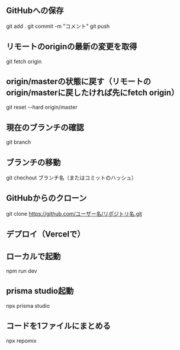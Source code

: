 ## GitHubへの保存
git add .
git commit -m "コメント"
git push

## リモートのoriginの最新の変更を取得
git fetch origin

## origin/masterの状態に戻す（リモートのorigin/masterに戻したければ先にfetch origin）
git reset --hard origin/master

## 現在のブランチの確認
git branch

## ブランチの移動
git chechout ブランチ名（またはコミットのハッシュ）

## GitHubからのクローン
git clone https://github.com/ユーザー名/リポジトリ名.git

## デプロイ（Vercelで）

## ローカルで起動
npm run dev

## prisma studio起動
npx prisma studio

## コードを1ファイルにまとめる
npx repomix